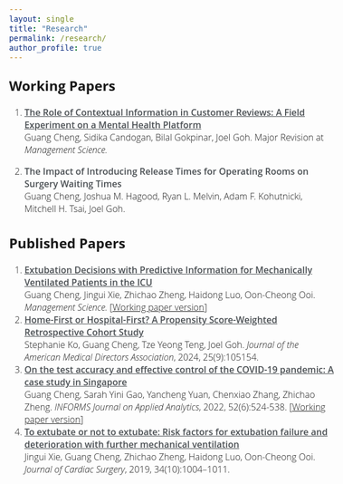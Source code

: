```yaml
---
layout: single
title: "Research"
permalink: /research/
author_profile: true
---
```


<style>
@import url('https://fonts.googleapis.com/css2?family=Open+Sans&display=swap');
@import url('https://fonts.googleapis.com/css2?family=Open+Sans:wght@500&display=swap');
@import url('https://fonts.googleapis.com/css2?family=Open+Sans:wght@600&display=swap');
</style>
<!-- <body style="font-family: sans-serif; font-size: 9pt;"> -->
<body style="font-family: Open Sans; font-weight: 300; font-style: light; font-size: 12pt;">



<h2 style="margin-top: 1em;">Working Papers</h2>
<ol style="margin-top: 0em; margin-bottom: 1.2em;">
	<li><a href="https://ssrn.com/abstract=4956298" target="_blank" style="color: rgb(73, 78, 82); font-weight: 600">The Role of Contextual Information in Customer Reviews: A Field Experiment on a Mental Health Platform</a><br>
	Guang Cheng, Sidika Candogan, Bilal Gokpinar, Joel Goh. Major Revision at <i>Management Science.</i></li>
	<!--  -->
	<li><p style="color: rgb(73, 78, 82); font-weight: 600; margin-bottom: 0em">The Impact of Introducing Release Times for Operating Rooms on Surgery Waiting Times</p>
	Guang Cheng, Joshua M. Hagood, Ryan L. Melvin, Adam F. Kohutnicki, Mitchell H. Tsai, Joel Goh.</li>
</ol>



<h2>Published Papers</h2>
<ol style="margin-top: 0em; margin-bottom: 1.2em;">
	<li><a href="https://doi.org/10.1287/mnsc.2021.01427" target="_blank" style="color: rgb(73, 78, 82); font-weight: 600">Extubation Decisions with Predictive Information for Mechanically Ventilated Patients in the ICU</a><br>
	Guang Cheng, Jingui Xie, Zhichao Zheng, Haidong Luo, Oon-Cheong Ooi. 
	<i>Management Science.</i> [<a href="https://ssrn.com/abstract=3397530" target="_blank">Working paper version</a>]</li>
	<!--  -->
	<li><a href="https://doi.org/10.1016/j.jamda.2024.105154" target="_blank" style="color: rgb(73, 78, 82); font-weight: 600">Home-First or Hospital-First? A Propensity Score-Weighted Retrospective Cohort Study</a><br>
	Stephanie Ko, Guang Cheng, Tze Yeong Teng, Joel Goh. 
	<i>Journal of the American Medical Directors Association</i>, 2024, 25(9):105154.</li>
	<!--  -->
	<li><a href="https://pubsonline.informs.org/doi/abs/10.1287/inte.2022.1117" target="_blank" style="color: rgb(73, 78, 82); font-weight: 600">On the test accuracy and effective control of the COVID-19 pandemic: A case study in Singapore</a><br>
	Guang Cheng, Sarah Yini Gao, Yancheng Yuan, Chenxiao Zhang, Zhichao Zheng. 
	<i>INFORMS Journal on Applied Analytics</i>, 2022, 52(6):524-538. [<a href="https://ssrn.com/abstract=3955828" target="_blank">Working paper version</a>]</li>
	<!--  -->
	<li><a href="https://onlinelibrary.wiley.com/doi/abs/10.1111/jocs.14189" target="_blank" style="color: rgb(73, 78, 82); font-weight: 600">To extubate or not to extubate: Risk factors for extubation failure and deterioration with further mechanical ventilation</a><br>
	Jingui Xie, Guang Cheng, Zhichao Zheng, Haidong Luo, Oon-Cheong Ooi. 
	<i>Journal of Cardiac Surgery</i>, 2019, 34(10):1004–1011.</li>
</ol>



<!-- 
<h2 style="margin-top: 1em;">Working in Progress</h2>
<ol style="margin-top: 0em; margin-bottom: 1.2em;">
	<li><b>The Impact of Introducing Release Times for Operating Rooms on Surgery Waiting Times</b><br> 
	Guang Cheng, Joshua M. Hagood, Ryan L. Melvin, Adam F. Kohutnicki, Mitchell H. Tsai, Joel Goh.</li>
</ol> 
-->


</body>